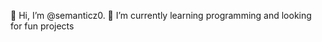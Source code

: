 👋 Hi, I’m @semanticz0. 🌱 I’m currently learning programming and looking for fun projects

<!---
semanticz0/semanticz0 is a ✨ special ✨ repository because its `README.md` (this file) appears on your GitHub profile.
You can click the Preview link to take a look at your changes.
--->

